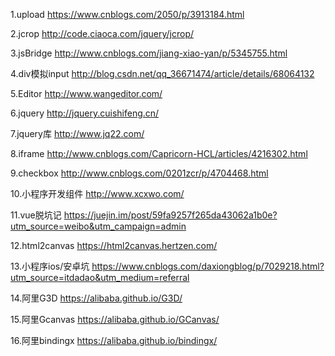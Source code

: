 1.upload https://www.cnblogs.com/2050/p/3913184.html

2.jcrop http://code.ciaoca.com/jquery/jcrop/

3.jsBridge http://www.cnblogs.com/jiang-xiao-yan/p/5345755.html

4.div模拟input http://blog.csdn.net/qq_36671474/article/details/68064132

5.Editor http://www.wangeditor.com/

6.jquery http://jquery.cuishifeng.cn/

7.jquery库 http://www.jq22.com/

8.iframe http://www.cnblogs.com/Capricorn-HCL/articles/4216302.html

9.checkbox http://www.cnblogs.com/0201zcr/p/4704468.html

10.小程序开发组件 http://www.xcxwo.com/

11.vue脱坑记 https://juejin.im/post/59fa9257f265da43062a1b0e?utm_source=weibo&utm_campaign=admin

12.html2canvas https://html2canvas.hertzen.com/

13.小程序ios/安卓坑 https://www.cnblogs.com/daxiongblog/p/7029218.html?utm_source=itdadao&utm_medium=referral

14.阿里G3D https://alibaba.github.io/G3D/

15.阿里Gcanvas https://alibaba.github.io/GCanvas/

16.阿里bindingx https://alibaba.github.io/bindingx/
